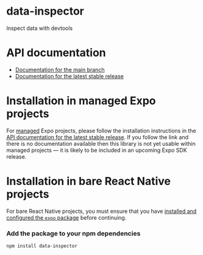 # data-inspector

Inspect data with devtools

# API documentation

- [Documentation for the main branch](https://github.com/expo/expo/blob/main/docs/pages/versions/unversioned/sdk/data-inspector.md)
- [Documentation for the latest stable release](https://docs.expo.dev/versions/latest/sdk/data-inspector/)

# Installation in managed Expo projects

For [managed](https://docs.expo.dev/archive/managed-vs-bare/) Expo projects, please follow the installation instructions in the [API documentation for the latest stable release](#api-documentation). If you follow the link and there is no documentation available then this library is not yet usable within managed projects &mdash; it is likely to be included in an upcoming Expo SDK release.

# Installation in bare React Native projects

For bare React Native projects, you must ensure that you have [installed and configured the `expo` package](https://docs.expo.dev/bare/installing-expo-modules/) before continuing.

### Add the package to your npm dependencies

```
npm install data-inspector
```
